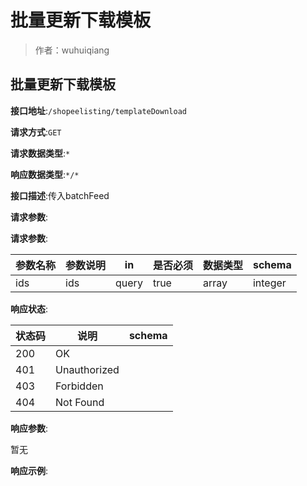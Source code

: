 # 批量更新下载模板

> 作者：wuhuiqiang

## 批量更新下载模板


**接口地址**:`/shopeelisting/templateDownload`


**请求方式**:`GET`


**请求数据类型**:`*`


**响应数据类型**:`*/*`


**接口描述**:传入batchFeed


**请求参数**:


**请求参数**:


| 参数名称 | 参数说明 | in    | 是否必须 | 数据类型 | schema |
| -------- | -------- | ----- | -------- | -------- | ------ |
|ids|ids|query|true|array|integer|


**响应状态**:


| 状态码 | 说明 | schema |
| -------- | -------- | ----- | 
|200|OK||
|401|Unauthorized||
|403|Forbidden||
|404|Not Found||


**响应参数**:


暂无


**响应示例**:
```javascript

```
